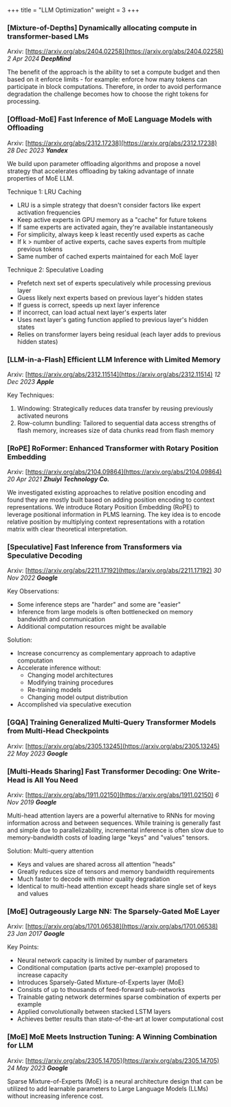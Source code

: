 +++
title = "LLM Optimization"
weight = 3
+++

### [Mixture-of-Depths] Dynamically allocating compute in transformer-based LMs

Arxiv: [https://arxiv.org/abs/2404.02258](https://arxiv.org/abs/2404.02258) _2 Apr 2024 **DeepMind**_

The benefit of the approach is the ability to set a compute budget and then based on it enforce limits - for example: enforce how many tokens can participate in block computations. Therefore, in order to avoid performance degradation the challenge becomes how to choose the right tokens for processing.

### [Offload-MoE] Fast Inference of MoE Language Models with Offloading

Arxiv: [https://arxiv.org/abs/2312.17238](https://arxiv.org/abs/2312.17238) _28 Dec 2023 **Yandex**_

We build upon parameter offloading algorithms and propose a novel strategy that accelerates offloading by taking advantage of innate properties of MoE LLM.

Technique 1: LRU Caching
- LRU is a simple strategy that doesn't consider factors like expert activation frequencies
- Keep active experts in GPU memory as a "cache" for future tokens
- If same experts are activated again, they're available instantaneously
- For simplicity, always keep k least recently used experts as cache
- If k > number of active experts, cache saves experts from multiple previous tokens
- Same number of cached experts maintained for each MoE layer

Technique 2: Speculative Loading
- Prefetch next set of experts speculatively while processing previous layer
- Guess likely next experts based on previous layer's hidden states
- If guess is correct, speeds up next layer inference
- If incorrect, can load actual next layer's experts later
- Uses next layer's gating function applied to previous layer's hidden states
- Relies on transformer layers being residual (each layer adds to previous hidden states)

### [LLM-in-a-Flash] Efficient LLM Inference with Limited Memory

Arxiv: [https://arxiv.org/abs/2312.11514](https://arxiv.org/abs/2312.11514) _12 Dec 2023 **Apple**_

Key Techniques:
1. Windowing: Strategically reduces data transfer by reusing previously activated neurons
2. Row-column bundling: Tailored to sequential data access strengths of flash memory, increases size of data chunks read from flash memory

### [RoPE] RoFormer: Enhanced Transformer with Rotary Position Embedding

Arxiv: [https://arxiv.org/abs/2104.09864](https://arxiv.org/abs/2104.09864) _20 Apr 2021 **Zhuiyi Technology Co.**_

We investigated existing approaches to relative position encoding and found they are mostly built based on adding position encoding to context representations. We introduce Rotary Position Embedding (RoPE) to leverage positional information in PLMS learning. The key idea is to encode relative position by multiplying context representations with a rotation matrix with clear theoretical interpretation.

### [Speculative] Fast Inference from Transformers via Speculative Decoding

Arxiv: [https://arxiv.org/abs/2211.17192](https://arxiv.org/abs/2211.17192) _30 Nov 2022 **Google**_

Key Observations:
- Some inference steps are "harder" and some are "easier"
- Inference from large models is often bottlenecked on memory bandwidth and communication
- Additional computation resources might be available

Solution:
- Increase concurrency as complementary approach to adaptive computation
- Accelerate inference without:
  - Changing model architectures
  - Modifying training procedures
  - Re-training models
  - Changing model output distribution
- Accomplished via speculative execution

### [GQA] Training Generalized Multi-Query Transformer Models from Multi-Head Checkpoints

Arxiv: [https://arxiv.org/abs/2305.13245](https://arxiv.org/abs/2305.13245) _22 May 2023 **Google**_

### [Multi-Heads Sharing] Fast Transformer Decoding: One Write-Head is All You Need

Arxiv: [https://arxiv.org/abs/1911.02150](https://arxiv.org/abs/1911.02150) _6 Nov 2019 **Google**_

Multi-head attention layers are a powerful alternative to RNNs for moving information across and between sequences. While training is generally fast and simple due to parallelizability, incremental inference is often slow due to memory-bandwidth costs of loading large "keys" and "values" tensors.

Solution: Multi-query attention
- Keys and values are shared across all attention "heads"
- Greatly reduces size of tensors and memory bandwidth requirements
- Much faster to decode with minor quality degradation
- Identical to multi-head attention except heads share single set of keys and values

### [MoE] Outrageously Large NN: The Sparsely-Gated MoE Layer

Arxiv: [https://arxiv.org/abs/1701.06538](https://arxiv.org/abs/1701.06538) _23 Jan 2017 **Google**_

Key Points:
- Neural network capacity is limited by number of parameters
- Conditional computation (parts active per-example) proposed to increase capacity
- Introduces Sparsely-Gated Mixture-of-Experts layer (MoE)
- Consists of up to thousands of feed-forward sub-networks
- Trainable gating network determines sparse combination of experts per example
- Applied convolutionally between stacked LSTM layers
- Achieves better results than state-of-the-art at lower computational cost

### [MoE] MoE Meets Instruction Tuning: A Winning Combination for LLM

Arxiv: [https://arxiv.org/abs/2305.14705](https://arxiv.org/abs/2305.14705) _24 May 2023 **Google**_

Sparse Mixture-of-Experts (MoE) is a neural architecture design that can be utilized to add learnable parameters to Large Language Models (LLMs) without increasing inference cost.
